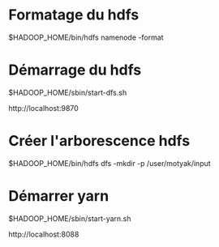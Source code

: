 # Formatage du hdfs
$HADOOP_HOME/bin/hdfs namenode -format

# Démarrage du hdfs
$HADOOP_HOME/sbin/start-dfs.sh

http://localhost:9870

# Créer l'arborescence hdfs
$HADOOP_HOME/bin/hdfs dfs -mkdir -p /user/motyak/input

# Démarrer yarn
$HADOOP_HOME/sbin/start-yarn.sh

http://localhost:8088

